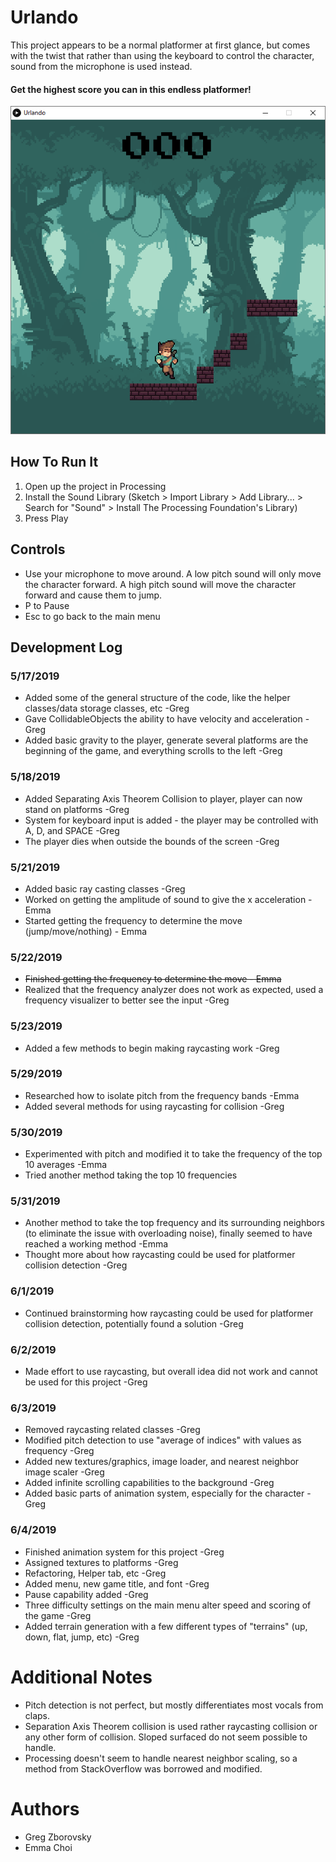 # Urlando
  This project appears to be a normal platformer at first glance, but comes with the twist that rather than using the keyboard to control the character, sound from the microphone is used instead. 
#### Get the highest score you can in this endless platformer!

![Urlando Screenshot](https://raw.githubusercontent.com/gregzb/MKS22X-ScreamingGame/master/urlandoScreenshot.png)

## How To Run It
  1. Open up the project in Processing
  2. Install the Sound Library (Sketch > Import Library > Add Library... > Search for "Sound" > Install The Processing Foundation's Library)
  3. Press Play
  
## Controls
  * Use your microphone to move around. A low pitch sound will only move the character forward. A high pitch sound will move the character forward and cause them to jump.
  * P to Pause
  * Esc to go back to the main menu
  
## Development Log
### 5/17/2019
  * Added some of the general structure of the code, like the helper classes/data storage classes, etc  -Greg
  * Gave CollidableObjects the ability to have velocity and acceleration  -Greg
  * Added basic gravity to the player, generate several platforms are the beginning of the game, and everything scrolls to the left   -Greg
  
### 5/18/2019
  * Added Separating Axis Theorem Collision to player, player can now stand on platforms  -Greg
  * System for keyboard input is added - the player may be controlled with A, D, and SPACE  -Greg
  * The player dies when outside the bounds of the screen -Greg
  
### 5/21/2019
  * Added basic ray casting classes -Greg
  * Worked on getting the amplitude of sound to give the x acceleration - Emma
  * Started getting the frequency to determine the move (jump/move/nothing) - Emma

### 5/22/2019
  * ~~Finished getting the frequency to determine the move - Emma~~
  * Realized that the frequency analyzer does not work as expected, used a frequency visualizer to better see the input -Greg
  
### 5/23/2019
  * Added a few methods to begin making raycasting work -Greg
  
### 5/29/2019
  * Researched how to isolate pitch from the frequency bands -Emma
  * Added several methods for using raycasting for collision -Greg
  
### 5/30/2019
  * Experimented with pitch and modified it to take the frequency of the top 10 averages -Emma
  * Tried another method taking the top 10 frequencies

### 5/31/2019
  * Another method to take the top frequency and its surrounding neighbors (to eliminate the issue with overloading noise), 
    finally seemed to have reached a working method -Emma
  * Thought more about how raycasting could be used for platformer collision detection -Greg

### 6/1/2019
  * Continued brainstorming how raycasting could be used for platformer collision detection, potentially found a solution -Greg
  
### 6/2/2019
  * Made effort to use raycasting, but overall idea did not work and cannot be used for this project -Greg
  
### 6/3/2019
  * Removed raycasting related classes -Greg
  * Modified pitch detection to use "average of indices" with values as frequency -Greg
  * Added new textures/graphics, image loader, and nearest neighbor image scaler -Greg
  * Added infinite scrolling capabilities to the background -Greg
  * Added basic parts of animation system, especially for the character -Greg

### 6/4/2019
  * Finished animation system for this project -Greg
  * Assigned textures to platforms -Greg
  * Refactoring, Helper tab, etc -Greg
  * Added menu, new game title, and font -Greg
  * Pause capability added -Greg
  * Three difficulty settings on the main menu alter speed and scoring of the game -Greg
  * Added terrain generation with a few different types of "terrains" (up, down, flat, jump, etc) -Greg

# Additional Notes
  * Pitch detection is not perfect, but mostly differentiates most vocals from claps.
  * Separation Axis Theorem collision is used rather raycasting collision or any other form of collision. Sloped surfaced do not seem possible to handle.
  * Processing doesn't seem to handle nearest neighbor scaling, so a method from StackOverflow was borrowed and modified.

# Authors
  * Greg Zborovsky
  * Emma Choi
